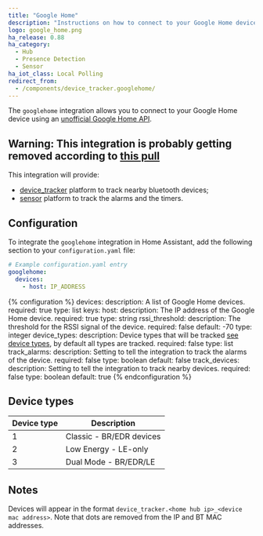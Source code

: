 ```yaml
---
title: "Google Home"
description: "Instructions on how to connect to your Google Home device."
logo: google_home.png
ha_release: 0.88
ha_category:
  - Hub
  - Presence Detection
  - Sensor
ha_iot_class: Local Polling
redirect_from:
  - /components/device_tracker.googlehome/
---
```


The `googlehome` integration allows you to connect to your Google Home device using an [unofficial Google Home API][googlehomeapi].

## Warning: This integration is probably getting removed according to [this pull](https://github.com/home-assistant/home-assistant/pull/26035)

This integration will provide:
- [device_tracker](/components/device_tracker/) platform to track nearby bluetooth devices;
- [sensor](/components/sensor/) platform to track the alarms and the timers.

## Configuration

To integrate the `googlehome` integration in Home Assistant, add the following section to your `configuration.yaml` file:

```yaml
# Example configuration.yaml entry
googlehome:
  devices:
    - host: IP_ADDRESS
```

{% configuration %}
devices:
  description: A list of Google Home devices.
  required: true
  type: list
  keys:
    host:
      description: The IP address of the Google Home device.
      required: true
      type: string
    rssi_threshold:
      description: The threshold for the RSSI signal of the device.
      required: false
      default: -70
      type: integer
    device_types:
      description: Device types that will be tracked [see device types](#device_types), by default all types are tracked.
      required: false
      type: list
    track_alarms:
      description: Setting to tell the integration to track the alarms of the device.
      required: false
      type: boolean
      default: false
    track_devices:
      description: Setting to tell the integration to track nearby devices.
      required: false
      type: boolean
      default: true
{% endconfiguration %}

## Device types

Device type | Description
-- | --
1 | Classic - BR/EDR devices
2 | Low Energy - LE-only
3 | Dual Mode - BR/EDR/LE

## Notes

Devices will appear in the format `device_tracker.<home hub ip>_<device mac address>`. Note that dots are removed from the IP and BT MAC addresses.

[googlehomeapi]: https://rithvikvibhu.github.io/GHLocalApi/
[devicetrackerconfig]: /components/device_tracker/#configuring-a-device_tracker-platform
